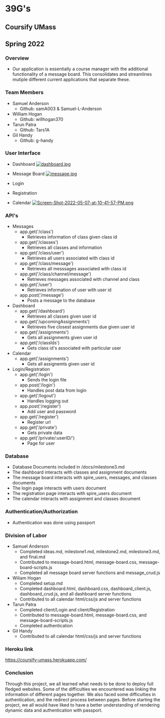 # 39G's

## Coursify UMass

## Spring 2022

### Overview

* Our application is essentially a course manager with the additional functionality of a message board. This consolidates and streamlines mutiple different current applications that separate these.

### Team Members

* Samuel Anderson
    * Github: samA003 & Samuel-L-Anderson
* William Hogan
    * Github: willhogan370
* Tarun Patra
    * Github: Tars1A
* Gil Handy
    * Github: g-handy

### User Interface

* Dashboard
[![dashboard.jpg](https://i.postimg.cc/fTPxh85D/dashboard.jpg)](https://postimg.cc/HVQJw4fh)
* Message Board 
[![message.jpg](https://i.postimg.cc/YqvW817V/message.jpg)](https://postimg.cc/rKLswRKC)
* Login

* Registration

* Calendar
[![Screen-Shot-2022-05-07-at-10-41-57-PM.png](https://i.postimg.cc/CK7dH4vW/Screen-Shot-2022-05-07-at-10-41-57-PM.png)](https://postimg.cc/0668971f) 

### API's

* Messages
    * app.get('/class')
        * Retrieves information of class given class id
    * app.get('/classes')
        * Retrieves all classes and information
    * app.get('/class/user')
        * Retrieves all users associated with class id
    * app.get('/class/message')
        * Retrieves all messsages associated with class id
    * app.get('/class/channel/message')
        * Retrieves messages associated with channel and class
    * app.get('/user')
        * Retrieves information of user with user id
    * app.post('/message')
        * Posts a message to the database
* Dashboard
    * app.get('/dashboard')
        * Retrieves all classes given user id
    * app.get('/upcomingAssignments')
        * Retrieves five closest assignments due given user id
    * app.get('/assignments')
        * Gets all assignments given user id
    * app.get('/classIds')
        * Gets class id's associated with particular user
* Calendar
    * app.get('/assignments')
        * Gets all assignemts given user id
* Login/Registration
    * app.get('/login')
        * Sends the login file
    * app.post('/login')
        * Handles post data from login
    * app.get('/logout')
        * Handles logging out
    * app.post('/register')
        * Add user and password
    * app.get('/register')
        * Register url
    * app.get('/private')
        * Gets private data
    * app.get('/private/:userID/')
        * Page for user
    
### Database

* Database Documents included in /docs/milestone3.md
* The dashboard interacts with classes and assignment documents
* The message board interacts with spire_users, messages, and classes documents
* The login page interacts with users document
* The registration page interacts with spire_users document
* The calendar interacts with assignment and classes document 

### Authentication/Authorization

* Authentication was done using passport

### Division of Labor

* Samuel Anderson
    * Completed ideas.md, milestone1.md, milestone2.md, milestone3.md, and final.md
    * Contributed to message-board.html, message-board.css, message-board-scripts.js
    * Completed all message board server functions and message_crud.js
* Wiliam Hogan
    * Completed setup.md
    * Completed dashboard.html, dashboard.css, dashboard_client.js, dashboard_crud.js, and all dashboard server functions
    * Contributed to all calendar html/css/js and server functions
* Tarun Patra
    * Completed client/Login and client/Registration
    * Contributed to message-board.html, message-board.css, and message-board-scripts.js
    * Completed authentication 
* Gil Handy
    * Contributed to all calendar html/css/js and server functions

### Heroku link

https://coursify-umass.herokuapp.com/

### Conclusion

Through this project, we all learned what needs to be done to deploy full fledged websites. Some of the difficulties we encountered was linking the information of different pages together. We also faced some difficulties in authentication, and the redirect process between pages. Before starting the project, we all would have liked to have a better understanding of rendering dynamic data and authentication with passport. 
